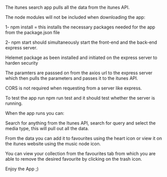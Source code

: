 The itunes search app pulls all the data from the itunes API.

The node modules will not be included when downloading the app:

1- npm install = this installs the necessary packages needed for the app from the package.json file

2- npm start should simultaneously start the front-end and the back-end express server.

Helemet package as been installed and initiated on the express server to harden security

The paramters are passsed on from the axios url to the express server which then pulls the parameters and passes it to the itunes API.

CORS is not required when requesting from a server like express.

To test the app run npm run test and it should test whether the server is running.

When the app runs you can:

Search for anything from the Itunes API,
search for query and select the media type, this will pull out all the data.

From the data you can add it to favourites using the heart icon or view it on the itunes website using the music node icon.

You can view your collection from the favourites tab from which you are able to remove the desired favourite by clicking on the trash icon.

Enjoy the App ;)
